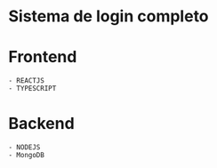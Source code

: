 # Sistema de login completo

# Frontend 
    - REACTJS 
    - TYPESCRIPT
# Backend
    - NODEJS
    - MongoDB
